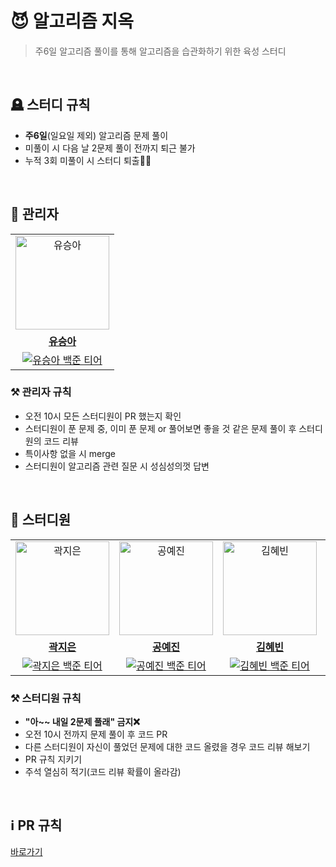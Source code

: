 # 😈 알고리즘 지옥
> 주6일 알고리즘 풀이를 통해 알고리즘을 습관화하기 위한 육성 스터디

<br />

## 🪦 스터디 규칙
- <strong>주6일</strong>(일요일 제외) 알고리즘 문제 풀이
- 미풀이 시 다음 날 2문제 풀이 전까지 퇴근 불가
- 누적 3회 미풀이 시 스터디 퇴출👼🏻

<br />

## 👹 관리자
<table>
  <tr>
    <td align="center">
      <a href="https://github.com/SeungAh-Yoo99">
        <img src="https://github.com/SeungAh-Yoo99.png" alt="유승아" width="150" height="150"/>
      </a>
    </td>
  </tr>
   <tr>
    <td align="center">
      <a href="https://github.com/SeungAh-Yoo99">
        <b>유승아</b>
      </a>
    </td>
  </tr>
   <tr>
    <td align="center">
      <a href="https://solved.ac/ysa8497">
        <img src="http://mazassumnida.wtf/api/mini/generate_badge?boj=ysa8497" alt="유승아 백준 티어" />
      </a>
    </td>
  </tr>
</table>

### ⚒️ 관리자 규칙
- 오전 10시 모든 스터디원이 PR 했는지 확인
- 스터디원이 푼 문제 중, 이미 푼 문제 or 풀어보면 좋을 것 같은 문제 풀이 후 스터디원의 코드 리뷰
- 특이사항 없을 시 merge
- 스터디원이 알고리즘 관련 질문 시 성심성의껏 답변

<br />

## 🩻 스터디원
<table>
  <tr>
    <td align="center">
      <a href="https://github.com/Jieun-KWAK">
        <img src="https://github.com/Jieun-KWAK.png" alt="곽지은" width="150" height="150"/>
      </a>
    </td>
    <td align="center">
      <a href="https://github.com/">
        <img src="https://github.com/.png" alt="공예진" width="150" height="150"/>
      </a>
    </td>
    <td align="center">
      <a href="https://github.com/qbobl5">
        <img src="https://github.com/qbobl5.png" alt="김혜빈" width="150" height="150"/>
      </a>
    </td>
    <td align="center">
      <a href="https://github.com/seonmin5">
        <img src="https://github.com/seonmin5.png" alt="오선민" width="150" height="150"/>
      </a>
    </td>
    <td align="center">
      <a href="https://github.com/doyi0107">
        <img src="https://github.com/doyi0107.png" alt="이도이" width="150" height="150"/>
      </a>
    </td>
  </tr>
   <tr>
    <td align="center">
      <a href="https://github.com/Jieun-KWAK">
        <b>곽지은</b>
      </a>
    </td>
     <td align="center">
      <a href="https://github.com/">
        <b>공예진</b>
      </a>
    </td>
     <td align="center">
      <a href="https://github.com/qbobl5">
        <b>김혜빈</b>
      </a>
    </td>
     <td align="center">
      <a href="https://github.com/seonmin5">
        <b>오선민</b>
      </a>
    </td>
     <td align="center">
      <a href="https://github.com/doyi0107">
        <b>이도이</b>
      </a>
    </td>
  </tr>
   <tr>
    <td align="center">
      <a href="https://solved.ac/jieun4763">
        <img src="http://mazassumnida.wtf/api/mini/generate_badge?boj=jieun4763" alt="곽지은 백준 티어" />
      </a>
    </td>
     <td align="center">
      <a href="https://solved.ac/kong0910a">
        <img src="http://mazassumnida.wtf/api/mini/generate_badge?boj=kong0910a" alt="공예진 백준 티어" />
      </a>
    </td>
     <td align="center">
      <a href="https://solved.ac/ddddd99">
        <img src="http://mazassumnida.wtf/api/mini/generate_badge?boj=ddddd99" alt="김혜빈 백준 티어" />
      </a>
    </td>
     <td align="center">
      <a href="https://solved.ac/5hamtori">
        <img src="http://mazassumnida.wtf/api/mini/generate_badge?boj=5hamtori" alt="오선민 백준 티어" />
      </a>
    </td>
     <td align="center">
      <a href="https://solved.ac/doyi9917">
        <img src="http://mazassumnida.wtf/api/mini/generate_badge?boj=doyi9917" alt="이도이 백준 티어" />
      </a>
    </td>
  </tr>
</table>

### ⚒️ 스터디원 규칙
- <strong>"아~~ 내일 2문제 풀래" 금지❌</strong>
- 오전 10시 전까지 문제 풀이 후 코드 PR
- 다른 스터디원이 자신이 풀었던 문제에 대한 코드 올렸을 경우 코드 리뷰 해보기
- PR 규칙 지키기
- 주석 열심히 적기(코드 리뷰 확률이 올라감)

<br />

## ℹ️ PR 규칙
<a href="https://github.com/SeungAh-Yoo99/Hell-of-Algorithms/blob/main/PullRequest.md">바로가기</a>
